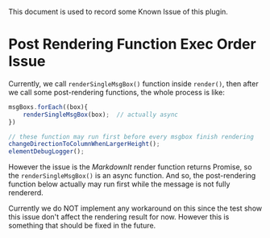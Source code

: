 This document is used to record some Known Issue of this plugin.

# Post Rendering Function Exec Order Issue

Currently, we call `renderSingleMsgBox()` function inside `render()`, then after we call some post-rendering functions, the whole process is like: 

```js
msgBoxs.forEach((box){
    renderSingleMsgBox(box);  // actually async
})

// these function may run first before every msgbox finish rendering
changeDirectionToColumnWhenLargerHeight();
elementDebugLogger();
```

However the issue is the *MarkdownIt* render function returns Promise, so the `renderSingleMsgBox()` is an async function. And so, the post-rendering function below actually may run first while the message is not fully rendererd.

Currently we do NOT implement any workaround on this since the test show this issue don't affect the rendering result for now. However this is something that should be fixed in the future.
